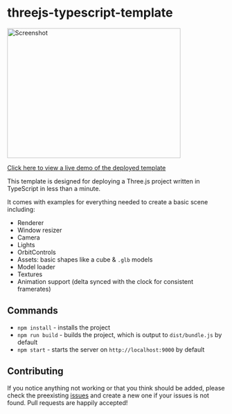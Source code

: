 # threejs-typescript-template

[<img src="https://raw.githubusercontent.com/winstoncooke/threejs-typescript-template/github-pages/images/birdsScreenshot.png" alt="Screenshot" width="400" height="300">](https://raw.githubusercontent.com/winstoncooke/threejs-typescript-template/github-pages/images/birdsScreenshot.png)

[Click here to view a live demo of the deployed template](https://winstoncooke.github.io/threejs-typescript-template/)

This template is designed for deploying a Three.js project written in TypeScript in less than a minute.

It comes with examples for everything needed to create a basic scene including:

- Renderer
- Window resizer
- Camera
- Lights
- OrbitControls
- Assets: basic shapes like a cube & `.glb` models
- Model loader
- Textures
- Animation support (delta synced with the clock for consistent framerates)

## Commands

- `npm install` - installs the project
- `npm run build` - builds the project, which is output to `dist/bundle.js` by default
- `npm start` - starts the server on `http://localhost:9000` by default

## Contributing

If you notice anything not working or that you think should be added, please check the preexisting [issues](https://github.com/winstoncooke/threejs-typescript-template/issues) and create a new one if your issues is not found. Pull requests are happily accepted!
